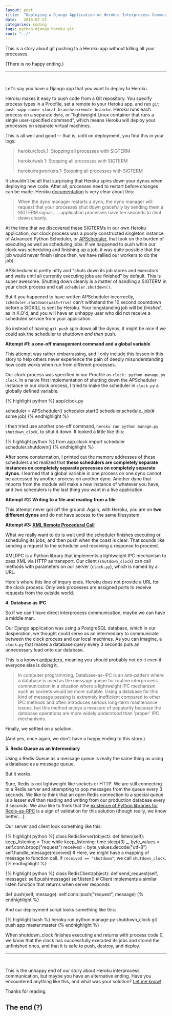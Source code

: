 ```yaml
---
layout: post
title:  "Deploying a Django Application on Heroku: Interprocess Communication with APScheduler and Redis"
date:   2015-07-23
categories: coding
tags: python django heroku git
root: "../"
---
```


This is a story about git pushing to a Heroku app without killing all your processes.

(There is no happy ending.)

<!--more-->

<hr><br />

Let's say you have a Django app that you want to deploy to Heroku.

Heroku makes it easy to push code from a Git repository. You specify process types in a Procfile, set a remote to your Heroku app, and run `git push <app name> <local branch>:<remote branch>`. Heroku runs each process on a separate `dyno`, or "lightweight Linux container that runs a single user-specified command", which means Heroku will deploy your processes on separate virtual machines.

This is all well and good -- that is, until on deployment, you find this in your logs:

>heroku/clock.1: Stopping all processes with SIGTERM
>
>heroku/web.1: Stopping all processes with SIGTERM
>
>heroku/regworkers.1: Stopping all processes with SIGTERM

It shouldn't be all that surprising that Heroku spins down your dynos when deploying new code. After all, processes need to restart before changes can be made. Heroku [documentation]() is very clear about this:

> When the dyno manager restarts a dyno, the dyno manager will request that your processes shut down gracefully by sending them a SIGTERM signal...
> ...application processes have ten seconds to shut down cleanly.

At the time that we discovered these SIGTERMs in our own Heroku application, our clock process was a poorly constructed singleton instance of Advanced Python Scheduler, or [APScheduler](https://apscheduler.readthedocs.org/en/latest/), that took on the burden of executing as well as scheduling jobs. If we happened to push while our clock was scheduling and finishing up a job, it was quite possible that the job would never finish (since then, we have rallied our workers to do the job).

APScheduler is pretty nifty and "shuts down its job stores and executors and waits until all currently executing jobs are finished" by default.
This is super awesome. Shutting down cleanly is a matter of handling a SIGTERM in your clock process and call `scheduler.shutdown()`. 

But if you happened to have written APScheduler incorrectly, `scheduler.shutdown(wait=True)` can't withstand the 10 second countdown before a SIGKILL is sent by Heroku. Your longstanding job will be *finished*, as in K.O'd, and you will have an unhappy user who did not receive a scheduled service from your application.

So instead of having `git push` spin down all the dynos, it might be nice if we could ask the scheduler to shutdown _and then_ push.

**Attempt #1: a one-off management command and a global variable**

This attempt was rather embarrassing, and I only include this lesson in this story to help others never experience the pain of deeply misunderstanding how code works when run from different processes.

Our clock process was specified in our Procfile as `clock: python manage.py clock`. In a naive first implementation of shutting down the APScheduler instance in our clock process, I tried to make the scheduler in `clock.py` a globally defined variable. 

{% highlight python %}
app/clock.py

scheduler = APScheduler()
scheduler.start()
scheduler.schedule_job(# some job)
{% endhighlight %}

I then tried use another one-off command, `heroku run python manage.py shutdown_clock`, to shut it down. It looked a little like this:

{% highlight python %}
from app.clock import scheduler
scheduler.shutdown()
{% endhighlight %}

After some consternation, I printed out the memory addresses of these schedulers and realized that __these schedulers are completely separate instances on completely separate processes on completely separate dynos__. I learned that a global variable in one process on one dyno cannot be accessed by another process on another dyno. Another dyno that imports from the module will make a new instance of whatever you have, and two schedulers is the last thing you want in a live application.

**Attempt #2: Writing to a file and reading from a file**

This attempt never got off the ground. Again, with Heroku, you are on **two different dynos** and do not have access to the same filesystem.

**Attempt #3: [XML Remote Procedural Call](https://docs.python.org/3.4/library/xmlrpc.client.html?highlight=rpc)**

What we really want to do is wait until the scheduler finishes executing or scheduling its jobs, and then push when the coast is clear. That sounds like sending a request to the scheduler and receiving a response to proceed.

XMLRPC is a Python library that implements a lightweight IPC mechanism to pass XML via HTTP as transport. Our client (`shutdown_clock`) can call methods with parameters on our server (`clock.py`), which is named by a URL. 

Here's where this line of inqury ends. Heroku does not provide a URL for the clock process. Only web processes are assigned ports to receive requests from the outside world.

**4. Database as IPC**

So if we can't have direct interprocess communication, maybe we can have a middle man. 

Our Django application was using a PostgreSQL database, which in our desperation, we thought could serve as an intermediary to communicate between the clock process and our local machines. As you can imagine, a `clock.py` that makes a database query every 3 seconds puts an unnecessary load onto our database.

This is a known [antipattern](https://en.wikipedia.org/wiki/Database-as-IPC), meaning you should probably not do it even if everyone else is doing it.

> In computer programming, Database-as-IPC is an anti-pattern where a database is used as the message queue for routine interprocess communication in a situation where a lightweight IPC mechanism such as sockets would be more suitable. Using a database for this kind of message passing is extremely inefficient compared to other IPC methods and often introduces serious long-term maintenance issues, but this method enjoys a measure of popularity because the database operations are more widely understood than 'proper' IPC mechanisms.

Finally, we settled on a solution. 

(And yes, once again, we don't have a happy ending to this story.)

**5. Redis Queue as an Intermediary**

Using a Redis Queue as a message queue is really the same thing as using a database as a message queue.

But it works.

Sure, Redis is not lightweight like sockets or HTTP. We are still connecting to a Redis server and attempting to pop messages from the queue every 3 seconds. We like to think that an open Redis connection to a special queue is a lesser evil than reading and writing from our production database every 3 seconds. We also like to think that the [existence of Python libraries for Redis-as-RPC](https://pypi.python.org/pypi/redisrpc) is a sign of validation for this solution (though really, we know better... ).

Our server and client look something like this:

{% highlight python %}
class RedisServer(object):
   def listen(self):
       keep_listening = True
       while keep_listening:
           time.sleep(3)
           _, byte_values = self.conn.brpop("request")
           received = byte_values.decode("utf-8")
           self.handle_message(received) # Here, we might have a mapping of message to function call. If `received == "shutdown"`, we call `shutdown_clock`.
{% endhighlight %}


{% highlight python %}
class RedisClient(object):
   def send_request(self, message):
       self.push(message)
       self.listen() # Client implements a similar listen function that returns when server responds 

   def push(self, message):
       self.conn.lpush("request", message)
{% endhighlight %}

And our deployment script looks something like this:

{% highlight bash %}
heroku run python manage.py shutdown_clock
git push app master:master
{% endhighlight %}

When shutdown_clock finishes executing and returns with process code 0, we know that the clock has successfully executed its jobs and stored the unfinished ones, and that it is safe to push, destroy, and deploy.

<hr><br/>

This is the unhappy end of our story about Heroku interprocess communication, but maybe you have an alternative ending. Have you encountered anything like this, and what was your solution? [Let me know!](http://twitter.com/hazelynut)

Thanks for reading.

## The end (?)

